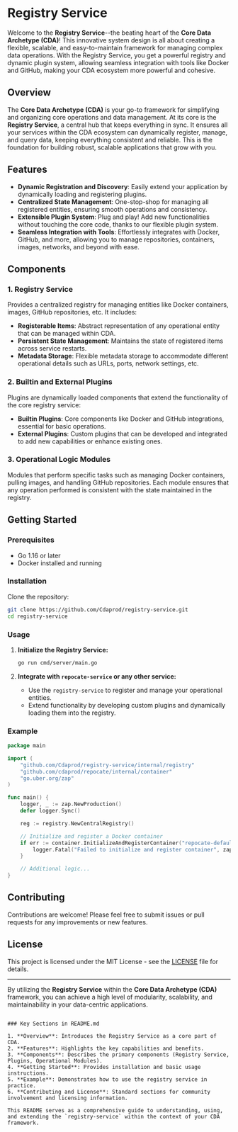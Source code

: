 # Registry Service

Welcome to the **Registry Service**--the beating heart of the **Core Data Archetype (CDA)**! This innovative system design is all about creating a flexible, scalable, and easy-to-maintain framework for managing complex data operations. With the Registry Service, you get a powerful registry and dynamic plugin system, allowing seamless integration with tools like Docker and GitHub, making your CDA ecosystem more powerful and cohesive.

## Overview

The **Core Data Archetype (CDA)** is your go-to framework for simplifying and organizing core operations and data management. At its core is the **Registry Service**, a central hub that keeps everything in sync. It ensures all your services within the CDA ecosystem can dynamically register, manage, and query data, keeping everything consistent and reliable. This is the foundation for building robust, scalable applications that grow with you.

## Features

- **Dynamic Registration and Discovery**: Easily extend your application by dynamically loading and registering plugins.
- **Centralized State Management**: One-stop-shop for managing all registered entities, ensuring smooth operations and consistency.
- **Extensible Plugin System**: Plug and play! Add new functionalities without touching the core code, thanks to our flexible plugin system.
- **Seamless Integration with Tools**: Effortlessly integrates with Docker, GitHub, and more, allowing you to manage repositories, containers, images, networks, and beyond with ease.

## Components

### 1. **Registry Service**

Provides a centralized registry for managing entities like Docker containers, images, GitHub repositories, etc. It includes:

- **Registerable Items**: Abstract representation of any operational entity that can be managed within CDA.
- **Persistent State Management**: Maintains the state of registered items across service restarts.
- **Metadata Storage**: Flexible metadata storage to accommodate different operational details such as URLs, ports, network settings, etc.

### 2. **Builtin and External Plugins**

Plugins are dynamically loaded components that extend the functionality of the core registry service:

- **Builtin Plugins**: Core components like Docker and GitHub integrations, essential for basic operations.
- **External Plugins**: Custom plugins that can be developed and integrated to add new capabilities or enhance existing ones.

### 3. **Operational Logic Modules**

Modules that perform specific tasks such as managing Docker containers, pulling images, and handling GitHub repositories. Each module ensures that any operation performed is consistent with the state maintained in the registry.

## Getting Started

### Prerequisites

- Go 1.16 or later
- Docker installed and running

### Installation

Clone the repository:

```bash
git clone https://github.com/Cdaprod/registry-service.git
cd registry-service
```

### Usage

1. **Initialize the Registry Service:**

   ```bash
   go run cmd/server/main.go
   ```

2. **Integrate with `repocate-service` or any other service:**

   - Use the `registry-service` to register and manage your operational entities.
   - Extend functionality by developing custom plugins and dynamically loading them into the registry.

### Example

```go
package main

import (
    "github.com/Cdaprod/registry-service/internal/registry"
    "github.com/cdaprod/repocate/internal/container"
    "go.uber.org/zap"
)

func main() {
    logger, _ := zap.NewProduction()
    defer logger.Sync()

    reg := registry.NewCentralRegistry()

    // Initialize and register a Docker container
    if err := container.InitializeAndRegisterContainer("repocate-default", "cdaprod/repocate-dev:1.0.0-arm64", reg); err != nil {
        logger.Fatal("Failed to initialize and register container", zap.Error(err))
    }

    // Additional logic...
}
```

## Contributing

Contributions are welcome! Please feel free to submit issues or pull requests for any improvements or new features.

## License

This project is licensed under the MIT License - see the [LICENSE](LICENSE) file for details.

---

By utilizing the **Registry Service** within the **Core Data Archetype (CDA)** framework, you can achieve a high level of modularity, scalability, and maintainability in your data-centric applications.
```

### Key Sections in README.md

1. **Overview**: Introduces the Registry Service as a core part of CDA.
2. **Features**: Highlights the key capabilities and benefits.
3. **Components**: Describes the primary components (Registry Service, Plugins, Operational Modules).
4. **Getting Started**: Provides installation and basic usage instructions.
5. **Example**: Demonstrates how to use the registry service in practice.
6. **Contributing and License**: Standard sections for community involvement and licensing information.

This README serves as a comprehensive guide to understanding, using, and extending the `registry-service` within the context of your CDA framework.
